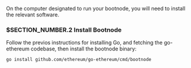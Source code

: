 On the computer designated to run your bootnode, you will need to install the 
relevant software.

### $__SECTION_NUMBER__.2 Install Bootnode

Follow the previos instructions for installing Go, and fetching the go-ethereum
codebase, then install the bootnode binary:

`go install github.com/ethereum/go-ethereum/cmd/bootnode`
